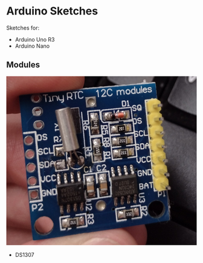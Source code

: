 # Arduino Sketches

Sketches for:

* Arduino Uno R3
* Arduino Nano

## Modules

<img src="ds1307.jpg">

* DS1307
